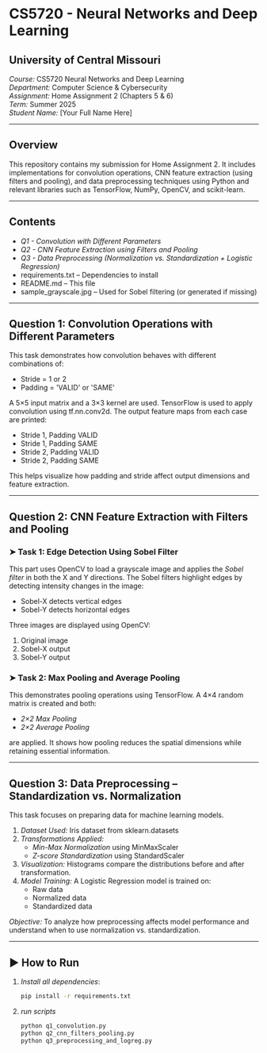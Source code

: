 # CS5720 - Neural Networks and Deep Learning  
## University of Central Missouri  
*Course:* CS5720 Neural Networks and Deep Learning  
*Department:* Computer Science & Cybersecurity  
*Assignment:* Home Assignment 2 (Chapters 5 & 6)  
*Term:* Summer 2025  
*Student Name:* [Your Full Name Here]  

---

## Overview

This repository contains my submission for Home Assignment 2. It includes implementations for convolution operations, CNN feature extraction (using filters and pooling), and data preprocessing techniques using Python and relevant libraries such as TensorFlow, NumPy, OpenCV, and scikit-learn.

---

## Contents

- *Q1 - Convolution with Different Parameters*
- *Q2 - CNN Feature Extraction using Filters and Pooling*
- *Q3 - Data Preprocessing (Normalization vs. Standardization + Logistic Regression)*
- requirements.txt – Dependencies to install
- README.md – This file
- sample_grayscale.jpg – Used for Sobel filtering (or generated if missing)

---

## Question 1: Convolution Operations with Different Parameters

This task demonstrates how convolution behaves with different combinations of:
- Stride = 1 or 2
- Padding = 'VALID' or 'SAME'

A 5×5 input matrix and a 3×3 kernel are used. TensorFlow is used to apply convolution using tf.nn.conv2d. The output feature maps from each case are printed:
- Stride 1, Padding VALID
- Stride 1, Padding SAME
- Stride 2, Padding VALID
- Stride 2, Padding SAME

This helps visualize how padding and stride affect output dimensions and feature extraction.

---

## Question 2: CNN Feature Extraction with Filters and Pooling

### ➤ Task 1: Edge Detection Using Sobel Filter
This part uses OpenCV to load a grayscale image and applies the *Sobel filter* in both the X and Y directions. The Sobel filters highlight edges by detecting intensity changes in the image:
- Sobel-X detects vertical edges
- Sobel-Y detects horizontal edges

Three images are displayed using OpenCV:
1. Original image
2. Sobel-X output
3. Sobel-Y output


### ➤ Task 2: Max Pooling and Average Pooling
This demonstrates pooling operations using TensorFlow. A 4×4 random matrix is created and both:
- *2×2 Max Pooling*
- *2×2 Average Pooling*

are applied. It shows how pooling reduces the spatial dimensions while retaining essential information.

---

## Question 3: Data Preprocessing – Standardization vs. Normalization

This task focuses on preparing data for machine learning models.

1. *Dataset Used:* Iris dataset from sklearn.datasets
2. *Transformations Applied:*
   - *Min-Max Normalization* using MinMaxScaler
   - *Z-score Standardization* using StandardScaler
3. *Visualization:* Histograms compare the distributions before and after transformation.
4. *Model Training:* A Logistic Regression model is trained on:
   - Raw data
   - Normalized data
   - Standardized data

*Objective:* To analyze how preprocessing affects model performance and understand when to use normalization vs. standardization.

---

## ▶ How to Run

1. *Install all dependencies*:
   ```bash
   pip install -r requirements.txt
2. *run scripts* 
   ```bash
   python q1_convolution.py
   python q2_cnn_filters_pooling.py
   python q3_preprocessing_and_logreg.py